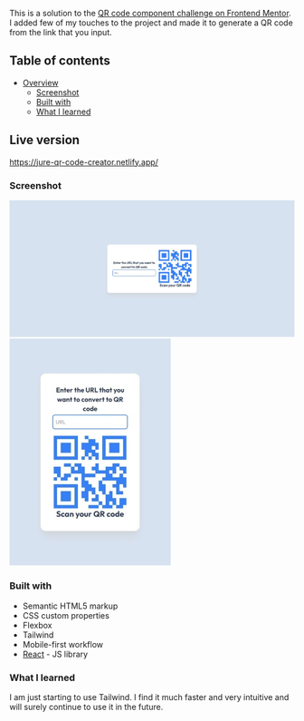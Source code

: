 This is a solution to the [QR code component challenge on Frontend Mentor](https://www.frontendmentor.io/challenges/qr-code-component-iux_sIO_H). I added few of my touches to the project and made it to generate a QR code from the link that you input.

## Table of contents

- [Overview](#live-version)
  - [Screenshot](#screenshot)
  - [Built with](#built-with)
  - [What I learned](#what-i-learned)

## Live version

https://jure-qr-code-creator.netlify.app/

### Screenshot

![](./src/assets/qr-code-maker-desktop.jpg)
![](./src/assets/qr-code-maker-mobile.jpg)

### Built with

- Semantic HTML5 markup
- CSS custom properties
- Flexbox
- Tailwind
- Mobile-first workflow
- [React](https://reactjs.org/) - JS library

### What I learned

I am just starting to use Tailwind. I find it much faster and very intuitive and will surely continue to use it in the future.
